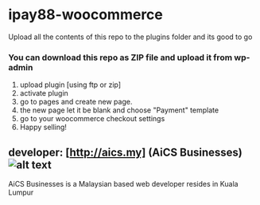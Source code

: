 # ipay88-woocommerce

Upload all the contents of this repo to the plugins folder and its good to go

### You can download this repo as ZIP file and upload it from wp-admin

1. upload plugin [using ftp or zip]
2. activate plugin
3. go to pages and create new page.
4. the new page let it be blank and choose "Payment" template
5. go to your woocommerce checkout settings
6. Happy selling!

developer: [http://aics.my] (AiCS Businesses)
![alt text](http://aics.my/aicontent/themes/aics2016/inc/blog-logo.png "AiCS Businesses")
---
AiCS Businesses is a Malaysian based web developer resides in Kuala Lumpur
